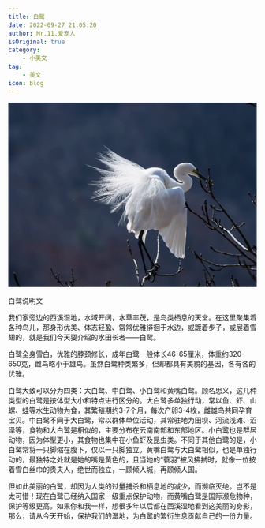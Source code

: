 ```yaml
---
title: 白鹭
date: 2022-09-27 21:05:20
author: Mr.11.爱宠人
isOriginal: true
category:
    - 小美文
tag:
    - 美文
icon: blog
---
```


![image-20220927211216954](./allaboutwhitebird.assets/image-20220927211216954.png)

白鹭说明文

我们家旁边的西溪湿地，水域开阔，水草丰茂，是鸟类栖息的天堂。在这里聚集着各种鸟儿，那身形优美、体态轻盈、常常优雅徘徊于水边，或踱着步子，或展着雪翅的，就是我们今天要介绍的水田长者——白鹭。

白鹭全身雪白，优雅的脖颈修长，成年白鹭一般体长46-65厘米，体重约320-650克，雌鸟略小于雄鸟。虽然白鹭种类繁多，但却都具有美貌的基因，各有各的优雅。

白鹭大致可以分为四类：大白鹭、中白鹭、小白鹭和黄嘴白鹭。顾名思义，这几种类型的白鹭是按体型大小和特点进行区分的。大白鹭多单独行动，常以鱼、虾、山螺、蛙等水生动物为食，其繁殖期约3-7个月，每次产卵3-4枚，雌雄鸟共同孕育宝贝。中白鹭不同于大白鹭，常以群体单位活动，其常驻地为田坝、河流浅滩、沼泽等，食物和大白鹭是相似的，主要分布在云南南部和东部地区。小白鹭也是群居动物，因为体型更小，其食物也集中在小鱼虾及昆虫类。不同于其他白鹭的是，小白鹭常将一只脚缩在腹下，仅以一只脚独立。黄嘴白鹭与大白鹭相似，也是单独行动的，最独特之处就是她的嘴是黄色的，且当她的“蓑羽”被风拂拭时，就像一位披着雪白丝巾的贵夫人，绝世而独立，一顾倾人城，再顾倾人国。

但如此美丽的白鹭，却因为人类的过量捕杀和栖息地的减少，而濒临灭绝。岂不是太可惜！现在白鹭已经纳入国家一级重点保护动物，而黄嘴白鹭是国际濒危物种，保护等级更高。如果你和我一样，想很多年以后都在西溪湿地看到这美丽的身影，那么，请从今天开始，保护我们的湿地，为白鹭的繁衍生息贡献自己的一份力量。